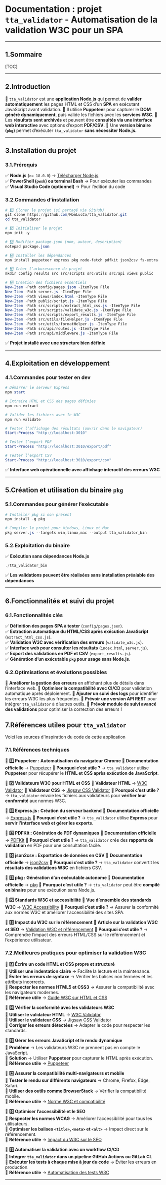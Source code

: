 # Documentation : projet `tta_validator` - Automatisation de la validation W3C pour un SPA

---

## 1.Sommaire

[TOC]

---

## 2.Introduction

🔹 `tta_validator` est une **application Node.js** qui permet de **valider automatiquement** les pages HTML et CSS d’un **SPA** en exécutant JavaScript avant validation.
🔹 Il utilise **Puppeteer** pour capturer le **DOM généré dynamiquement**, puis valide les fichiers avec les **services W3C**.
🔹 Les **résultats sont archivés** et peuvent être **consultés via une interface web interactive** avec options d’export **PDF/CSV**.
🔹 Une **version binaire (`pkg`)** permet d’exécuter `tta_validator` **sans nécessiter Node.js**.

---

## 3.Installation du projet

### 3.1.Prérequis

✅ **Node.js** (`>= 18.0.0`) → [Télécharger Node.js](https://nodejs.org/)  
✅ **PowerShell (`pwsh`) ou terminal Bash** → Pour exécuter les commandes  
✅ **Visual Studio Code (optionnel)** → Pour l’édition du code  

### 3.2.Commandes d’installation

```powershell
# 1️⃣ Cloner le projet (si partagé via GitHub)
git clone https://github.com/MonLucCo/tta_validator.git
cd tta_validator

# 2️⃣ Initialiser le projet
npm init -y

# 3️⃣ Modifier package.json (nom, auteur, description)
notepad package.json

# 4️⃣ Installer les dépendances
npm install puppeteer express pkg node-fetch pdfkit json2csv fs-extra

# 5️⃣ Créer l’arborescence du projet
mkdir config results src src/scripts src/utils src/api views public

# 6️⃣ Création des fichiers essentiels
New-Item -Path config/pages.json -ItemType File
New-Item -Path server.js -ItemType File
New-Item -Path views/index.html -ItemType File
New-Item -Path public/script.js -ItemType File
New-Item -Path src/scripts/extract_html_css.js -ItemType File
New-Item -Path src/scripts/validate_w3c.js -ItemType File
New-Item -Path src/scripts/export_results.js -ItemType File
New-Item -Path src/utils/fileHelper.js -ItemType File
New-Item -Path src/utils/formatHelper.js -ItemType File
New-Item -Path src/api/routes.js -ItemType File
New-Item -Path src/api/middleware.js -ItemType File
```

✅ **Projet installé avec une structure bien définie**

---

## 4.Exploitation en développement

### 4.1.Commandes pour tester en dev

```powershell
# Démarrer le serveur Express
npm start

# Extraire HTML et CSS des pages définies
npm run extract

# Valider les fichiers avec le W3C
npm run validate

# Tester l’affichage des résultats (ouvrir dans le navigateur)
Start-Process "http://localhost:3010"

# Tester l’export PDF
Start-Process "http://localhost:3010/export/pdf"

# Tester l’export CSV
Start-Process "http://localhost:3010/export/csv"
```

✅ **Interface web opérationnelle avec affichage interactif des erreurs W3C**

---

## 5.Création et utilisation du binaire `pkg`

### 5.1.Commandes pour générer l’exécutable

```powershell
# Installer pkg si non présent
npm install -g pkg

# Compiler le projet pour Windows, Linux et Mac
pkg server.js --targets win,linux,mac --output tta_validator_bin
```

### 5.2.Exploitation du binaire

✅ **Exécution sans dépendances Node.js**

```powershell
./tta_validator_bin
```

✅ **Les validations peuvent être réalisées sans installation préalable des dépendances**

---

## 6.Fonctionnalités et suivi du projet

### 6.1.Fonctionnalités clés

✅ **Définition des pages SPA à tester** (`config/pages.json`).  
✅ **Extraction automatique du HTML/CSS après exécution JavaScript** (`extract_html_css.js`).  
✅ **Validation W3C avec vérification des erreurs** (`validate_w3c.js`).  
✅ **Interface web pour consulter les résultats** (`index.html`, `server.js`).  
✅ **Export des validations en PDF et CSV** (`export_results.js`).  
✅ **Génération d’un exécutable `pkg` pour usage sans Node.js**.  

### 6.2.Optimisations et évolutions possibles

🔹 **Améliorer la gestion des erreurs** en affichant plus de détails dans l’interface web.
🔹 **Optimiser la compatibilité avec CI/CD** pour validation automatique après déploiement.
🔹 **Ajouter un suivi des logs** pour identifier les erreurs W3C les plus fréquentes.
🔹 **Prévoir une version API REST** pour intégrer `tta_validator` à d’autres outils.
🔹 **Prévoir module de suivi avancé des validations** pour optimiser la correction des erreurs !  

## 7.Références utiles pour `tta_validator`

Voici les sources d'inspiration du code de cette application

### 7.1.Références techniques

📌 **1️⃣ Puppeteer : Automatisation du navigateur Chrome**
🔹 **Documentation officielle** → [Puppeteer](https://pptr.dev/)
🔹 **Pourquoi c’est utile ?** → `tta_validator` utilise **Puppeteer** pour récupérer le **HTML et CSS après exécution de JavaScript**.

📌 **2️⃣ Validateurs W3C pour HTML et CSS**
🔹 **Validateur HTML** → [W3C Validator](https://validator.w3.org/)
🔹 **Validateur CSS** → [Jigsaw CSS Validator](https://jigsaw.w3.org/css-validator/)
🔹 **Pourquoi c’est utile ?** → `tta_validator` envoie les fichiers aux validateurs pour **vérifier leur conformité** aux normes W3C.

📌 **3️⃣ Express.js : Création du serveur backend**
🔹 **Documentation officielle** → [Express.js](https://expressjs.com/fr/)
🔹 **Pourquoi c’est utile ?** → `tta_validator` utilise **Express** pour **servir l’interface web et gérer les exports**.

📌 **4️⃣ PDFKit : Génération de PDF dynamiques**
🔹 **Documentation officielle** → [PDFKit](https://pdfkit.org/)
🔹 **Pourquoi c’est utile ?** → `tta_validator` crée des **rapports de validation** en PDF pour une consultation facile.

📌 **5️⃣ json2csv : Exportation de données en CSV**
🔹 **Documentation officielle** → [json2csv](https://www.npmjs.com/package/json2csv)
🔹 **Pourquoi c’est utile ?** → `tta_validator` convertit les **résultats des validations W3C** en fichiers CSV.

📌 **6️⃣ pkg : Génération d’un exécutable autonome**
🔹 **Documentation officielle** → [pkg](https://www.npmjs.com/package/pkg)
🔹 **Pourquoi c’est utile ?** → `tta_validator` peut être **compilé en binaire** pour une exécution sans Node.js.

📌 **7️⃣ Standards W3C et accessibilité**
🔹 **Vue d’ensemble des standards W3C** → [W3C Accessibility](https://www.w3.org/WAI/standards-guidelines/fr)
🔹 **Pourquoi c’est utile ?** → Assurer la conformité aux normes W3C et améliorer l’accessibilité des sites SPA.

📌 **8️⃣ Impact du W3C sur le référencement**
🔹 **Article sur la validation W3C et SEO** → [Validation W3C et référencement](https://jaetheme.com/sxo-seo-marketing/w3c-referencement/)
🔹 **Pourquoi c’est utile ?** → Comprendre l’impact des erreurs HTML/CSS sur le référencement et l’expérience utilisateur.

### 7.2.Meilleures pratiques pour optimiser la validation W3C

📌 **1️⃣ Écrire un code HTML et CSS propre et structuré**  
🔹 **Utiliser une indentation claire** → Facilite la lecture et la maintenance.  
🔹 **Éviter les erreurs de syntaxe** → Vérifier les balises non fermées et les attributs incorrects.  
🔹 **Respecter les normes HTML5 et CSS3** → Assurer la compatibilité avec les navigateurs modernes.  
🔹 **Référence utile** → [Guide W3C sur HTML et CSS](https://www.mindsetmedia.ca/post/what-is-w3c-validation-and-its-best-practices)  

📌 **2️⃣ Vérifier la conformité avec les validateurs W3C**  
🔹 **Utiliser le validateur HTML** → [W3C Validator](https://validator.w3.org/)  
🔹 **Utiliser le validateur CSS** → [Jigsaw CSS Validator](https://validator.w3.org/)  
🔹 **Corriger les erreurs détectées** → Adapter le code pour respecter les standards.  

📌 **3️⃣ Gérer les erreurs JavaScript et le rendu dynamique**  
🔹 **Problème** → Les validateurs W3C ne prennent pas en compte le JavaScript.  
🔹 **Solution** → Utiliser **Puppeteer** pour capturer le HTML après exécution.  
🔹 **Référence utile** → [Puppeteer](https://www.mindsetmedia.ca/post/what-is-w3c-validation-and-its-best-practices)  

📌 **4️⃣ Assurer la compatibilité multi-navigateurs et mobile**  
🔹 **Tester le rendu sur différents navigateurs** → Chrome, Firefox, Edge, Safari.  
🔹 **Utiliser des outils comme BrowserStack** → Vérifier la compatibilité mobile.  
🔹 **Référence utile** → [Norme W3C et compatibilité](https://www.agence-ep.com/norme-w3c-les-bonnes-pratiques-pour-developper-un-site-web/)  

📌 **5️⃣ Optimiser l’accessibilité et le SEO**  
🔹 **Respecter les normes WCAG** → Améliorer l’accessibilité pour tous les utilisateurs.  
🔹 **Optimiser les balises `<title>`, `<meta>` et `<alt>`** → Impact direct sur le référencement.  
🔹 **Référence utile** → [Impact du W3C sur le SEO](https://www.mindsetmedia.ca/post/what-is-w3c-validation-and-its-best-practices)  

📌 **6️⃣ Automatiser la validation avec un workflow CI/CD**  
🔹 **Intégrer `tta_validator` dans un pipeline GitHub Actions ou GitLab CI**.  
🔹 **Exécuter les tests à chaque mise à jour du code** → Éviter les erreurs en production.  
🔹 **Référence utile** → [Automatisation des tests W3C](https://bing.com/search?q=best+practices+validation+W3C+SPA)  

---
